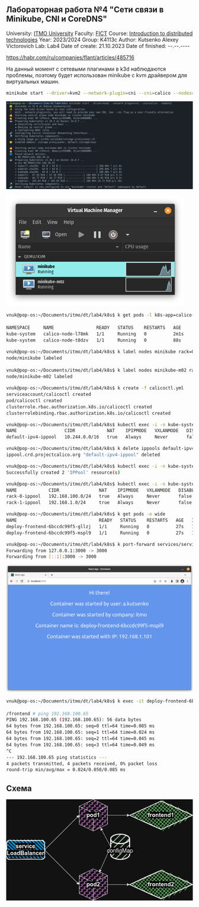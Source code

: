 ## Лабораторная работа №4 "Сети связи в Minikube, CNI и CoreDNS"

University: [ITMO University](https://itmo.ru/ru/)
Faculty: [FICT](https://fict.itmo.ru)
Course: [Introduction to distributed technologies](https://github.com/itmo-ict-faculty/introduction-to-distributed-technologies)
Year: 2023/2024
Group: K4113c
Author: Kutsenko Alexey Victorovich
Lab: Lab4
Date of create: 21.10.2023
Date of finished: --.--.----

https://habr.com/ru/companies/flant/articles/485716

На данный момент с сетевыми плагинами в k3d наблюдаются проблемы, поэтому будет использован minikube с kvm драйвером для виртуальных машин.

```bash
minikube start --driver=kvm2 --network-plugin=cni --cni=calico --nodes=2
```

![vms](docs/start.png)

![vms](docs/vms.png)

```bash
vnuk@pop-os:~/Documents/itmo/dt/lab4/k8s$ k get pods -l k8s-app=calico-node -A

NAMESPACE     NAME                READY   STATUS    RESTARTS   AGE
kube-system   calico-node-l78mk   1/1     Running   0          2m1s
kube-system   calico-node-t8dzv   1/1     Running   0          88s
```

```bash
vnuk@pop-os:~/Documents/itmo/dt/lab4/k8s$ k label nodes minikube rack=0
node/minikube labeled

vnuk@pop-os:~/Documents/itmo/dt/lab4/k8s$ k label nodes minikube-m02 rack=1
node/minikube-m02 labeled
```

```bash
vnuk@pop-os:~/Documents/itmo/dt/lab4/k8s$ k create -f calicoctl.yml
serviceaccount/calicoctl created
pod/calicoctl created
clusterrole.rbac.authorization.k8s.io/calicoctl created
clusterrolebinding.rbac.authorization.k8s.io/calicoctl created
```

```bash
vnuk@pop-os:~/Documents/itmo/dt/lab4/k8s$ kubectl exec -i -n kube-system calicoctl -- /calicoctl --allow-version-mismatch get ippools -o wide
NAME                  CIDR            NAT    IPIPMODE   VXLANMODE   DISABLED   DISABLEBGPEXPORT   SELECTOR
default-ipv4-ippool   10.244.0.0/16   true   Always     Never       false      false              all()
```

```bash
vnuk@pop-os:~/Documents/itmo/dt/lab4/k8s$ k delete ippools default-ipv4-ippool
ippool.crd.projectcalico.org "default-ipv4-ippool" deleted
```

```bash
vnuk@pop-os:~/Documents/itmo/dt/lab4/k8s$ kubectl exec -i -n kube-system calicoctl -- /calicoctl --allow-version-mismatch create -f - < calico-ippool.yml
Successfully created 2 'IPPool' resource(s)
```

```bash
vnuk@pop-os:~/Documents/itmo/dt/lab4/k8s$ kubectl exec -i -n kube-system calicoctl -- /calicoctl --allow-version-mismatch get ippools -o wide
NAME            CIDR               NAT    IPIPMODE   VXLANMODE   DISABLED   DISABLEBGPEXPORT   SELECTOR
rack-0-ippool   192.168.100.0/24   true   Always     Never       false      false              rack == "0"
rack-1-ippool   192.168.1.0/24     true   Always     Never       false      false              rack == "1"
```

```bash
vnuk@pop-os:~/Documents/itmo/dt/lab4/k8s$ k get pods -o wide
NAME                               READY   STATUS    RESTARTS   AGE   IP               NODE           NOMINATED NODE   READINESS GATES
deploy-frontend-6bccdc99f5-gllzj   1/1     Running   0          27s   192.168.100.65   minikube       <none>           <none>
deploy-frontend-6bccdc99f5-mspl9   1/1     Running   0          27s   192.168.1.101      minikube-m02   <none>           <none>
```

```bash
vnuk@pop-os:~/Documents/itmo/dt/lab4/k8s$ k port-forward services/service-frontend 3000:3000
Forwarding from 127.0.0.1:3000 -> 3000
Forwarding from [::1]:3000 -> 3000
```

![done](docs/done.png)

```bash
vnuk@pop-os:~/Documents/itmo/dt/lab4/k8s$ k exec -it deploy-frontend-6bccdc99f5-gllzj -- sh

/frontend # ping 192.168.100.65
PING 192.168.100.65 (192.168.100.65): 56 data bytes
64 bytes from 192.168.100.65: seq=0 ttl=64 time=0.085 ms
64 bytes from 192.168.100.65: seq=1 ttl=64 time=0.024 ms
64 bytes from 192.168.100.65: seq=2 ttl=64 time=0.045 ms
64 bytes from 192.168.100.65: seq=3 ttl=64 time=0.049 ms
^C
--- 192.168.100.65 ping statistics ---
4 packets transmitted, 4 packets received, 0% packet loss
round-trip min/avg/max = 0.024/0.050/0.085 ms
```

## Схема

![schema](docs/lab4-scheme.png)
